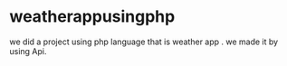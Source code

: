 # weatherappusingphp
we did a project using php language that is weather app . we made it by using Api.
